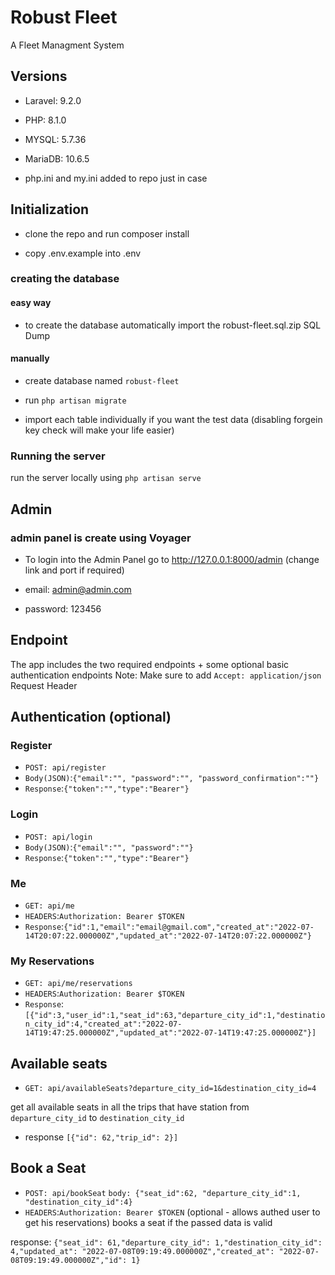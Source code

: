 
# Robust Fleet

A Fleet Managment System

## Versions

- Laravel: 9.2.0

- PHP: 8.1.0

- MYSQL: 5.7.36

- MariaDB: 10.6.5

- php.ini and my.ini added to repo just in case

## Initialization

- clone the repo and run composer install

- copy .env.example into .env

### creating the database

#### easy way

- to create the database automatically import the robust-fleet.sql.zip SQL Dump

#### manually

- create database named `robust-fleet`

- run `php artisan migrate`

- import each table individually if you want the test data (disabling forgein key check will make your life easier)

### Running the server

run the server locally using `php artisan serve`

## Admin

### admin panel is create using Voyager

- To login into the Admin Panel go to <http://127.0.0.1:8000/admin> (change link and port if required)

- email: admin@admin.com

- password: 123456

## Endpoint
  
The app includes the two required endpoints + some optional basic authentication endpoints
Note: Make sure to add `Accept: application/json` Request Header

## Authentication (optional)

### Register  

- `POST: api/register`
- `Body(JSON)`:`{"email":"", "password":"", "password_confirmation":""}`
- `Response`:`{"token":"","type":"Bearer"}`

### Login

- `POST: api/login`
- `Body(JSON)`:`{"email":"", "password":""}`
- `Response`:`{"token":"","type":"Bearer"}`

### Me

- `GET: api/me`
- `HEADERS`:`Authorization: Bearer $TOKEN`
- `Response`:`{"id":1,"email":"email@gmail.com","created_at":"2022-07-14T20:07:22.000000Z","updated_at":"2022-07-14T20:07:22.000000Z"}`

### My Reservations

- `GET: api/me/reservations`
- `HEADERS`:`Authorization: Bearer $TOKEN`
- `Response`:`[{"id":3,"user_id":1,"seat_id":63,"departure_city_id":1,"destination_city_id":4,"created_at":"2022-07-14T19:47:25.000000Z","updated_at":"2022-07-14T19:47:25.000000Z"}]`

## Available seats

- `GET: api/availableSeats?departure_city_id=1&destination_city_id=4`

get all available seats in all the trips that have station from `departure_city_id` to `destination_city_id`

- response `[{"id": 62,"trip_id": 2}]`

## Book a Seat

- `POST: api/bookSeat`  `body: {"seat_id":62, "departure_city_id":1, "destination_city_id":4}`
- `HEADERS`:`Authorization: Bearer $TOKEN` (optional - allows authed user to get his reservations)
books a seat if the passed data is valid

response: `{"seat_id": 61,"departure_city_id": 1,"destination_city_id": 4,"updated_at": "2022-07-08T09:19:49.000000Z","created_at": "2022-07-08T09:19:49.000000Z","id": 1}`
